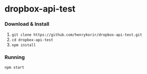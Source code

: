 # dropbox-api-test
### Download & Install
1. `git clone https://github.com/henrykorir/dropbox-api-test.git` 
1. `cd dropbox-api-test`
1. `npm install`
### Running
`npm start`
